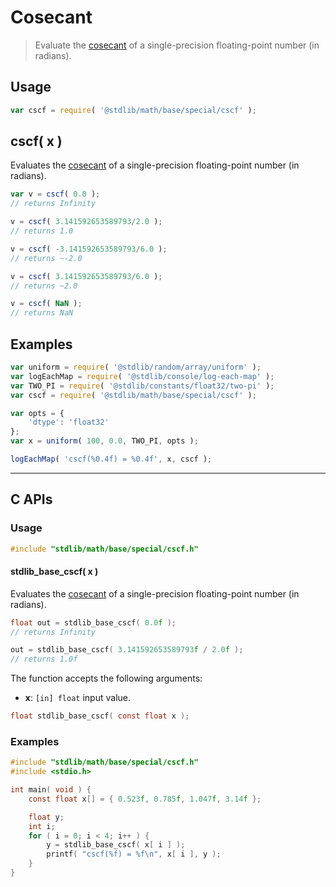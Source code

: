 <!--

@license Apache-2.0

Copyright (c) 2025 The Stdlib Authors.

Licensed under the Apache License, Version 2.0 (the "License");
you may not use this file except in compliance with the License.
You may obtain a copy of the License at

   http://www.apache.org/licenses/LICENSE-2.0

Unless required by applicable law or agreed to in writing, software
distributed under the License is distributed on an "AS IS" BASIS,
WITHOUT WARRANTIES OR CONDITIONS OF ANY KIND, either express or implied.
See the License for the specific language governing permissions and
limitations under the License.

-->

# Cosecant

> Evaluate the [cosecant][trigonometric-functions] of a single-precision floating-point number (in radians).

<section class="intro">

</section>

<section class="usage">

## Usage

```javascript
var cscf = require( '@stdlib/math/base/special/cscf' );
```

## cscf( x )

Evaluates the [cosecant][trigonometric-functions] of a single-precision floating-point number (in radians).

```javascript
var v = cscf( 0.0 );
// returns Infinity

v = cscf( 3.141592653589793/2.0 );
// returns 1.0

v = cscf( -3.141592653589793/6.0 );
// returns ~-2.0

v = cscf( 3.141592653589793/6.0 );
// returns ~2.0

v = cscf( NaN );
// returns NaN
```

</section>

<!-- /.usage -->

<section class="examples">

## Examples

<!-- eslint no-undef: "error" -->

```javascript
var uniform = require( '@stdlib/random/array/uniform' );
var logEachMap = require( '@stdlib/console/log-each-map' );
var TWO_PI = require( '@stdlib/constants/float32/two-pi' );
var cscf = require( '@stdlib/math/base/special/cscf' );

var opts = {
    'dtype': 'float32'
};
var x = uniform( 100, 0.0, TWO_PI, opts );

logEachMap( 'cscf(%0.4f) = %0.4f', x, cscf );
```

</section>

<!-- /.examples -->

<!-- C interface documentation. -->

* * *

<section class="c">

## C APIs

<!-- Section to include introductory text. Make sure to keep an empty line after the intro `section` element and another before the `/section` close. -->

<section class="intro">

</section>

<!-- /.intro -->

<!-- C usage documentation. -->

<section class="usage">

### Usage

```c
#include "stdlib/math/base/special/cscf.h"
```

#### stdlib_base_cscf( x )

Evaluates the [cosecant][trigonometric-functions] of a single-precision floating-point number (in radians).

```c
float out = stdlib_base_cscf( 0.0f );
// returns Infinity

out = stdlib_base_cscf( 3.141592653589793f / 2.0f );
// returns 1.0f
```

The function accepts the following arguments:

-   **x**: `[in] float` input value.

```c
float stdlib_base_cscf( const float x );
```

</section>

<!-- /.usage -->

<!-- C API usage notes. Make sure to keep an empty line after the `section` element and another before the `/section` close. -->

<section class="notes">

</section>

<!-- /.notes -->

<!-- C API usage examples. -->

<section class="examples">

### Examples

```c
#include "stdlib/math/base/special/cscf.h"
#include <stdio.h>

int main( void ) {
    const float x[] = { 0.523f, 0.785f, 1.047f, 3.14f };

    float y;
    int i;
    for ( i = 0; i < 4; i++ ) {
        y = stdlib_base_cscf( x[ i ] );
        printf( "cscf(%f) = %f\n", x[ i ], y );
    }
}
```

</section>

<!-- /.examples -->

</section>

<!-- /.c -->

<!-- Section for related `stdlib` packages. Do not manually edit this section, as it is automatically populated. -->

<section class="related">

</section>

<!-- /.related -->

<!-- Section for all links. Make sure to keep an empty line after the `section` element and another before the `/section` close. -->

<section class="links">

[trigonometric-functions]: https://en.wikipedia.org/wiki/Trigonometric_functions

<!-- <related-links> -->

<!-- </related-links> -->

</section>

<!-- /.links -->
